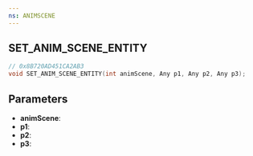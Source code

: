 ```yaml
---
ns: ANIMSCENE
---
```

## SET_ANIM_SCENE_ENTITY

```c
// 0x8B720AD451CA2AB3
void SET_ANIM_SCENE_ENTITY(int animScene, Any p1, Any p2, Any p3);
```

## Parameters
* **animScene**:
* **p1**:
* **p2**:
* **p3**:
